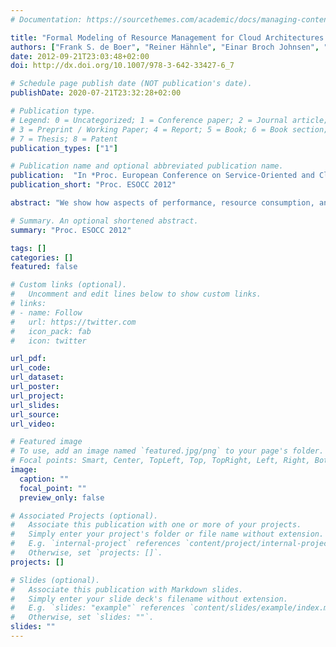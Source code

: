 ```yaml
---
# Documentation: https://sourcethemes.com/academic/docs/managing-content/

title: "Formal Modeling of Resource Management for Cloud Architectures: An Industrial Case Study"
authors: ["Frank S. de Boer", "Reiner Hähnle", "Einar Broch Johnsen", "Rudolf Schlatte", "Peter Y. H. Wong"]
date: 2012-09-21T23:03:48+02:00
doi: http://dx.doi.org/10.1007/978-3-642-33427-6_7

# Schedule page publish date (NOT publication's date).
publishDate: 2020-07-21T23:32:28+02:00

# Publication type.
# Legend: 0 = Uncategorized; 1 = Conference paper; 2 = Journal article;
# 3 = Preprint / Working Paper; 4 = Report; 5 = Book; 6 = Book section;
# 7 = Thesis; 8 = Patent
publication_types: ["1"]

# Publication name and optional abbreviated publication name.
publication:  "In *Proc. European Conference on Service-Oriented and Cloud Computing* (ESOCC 2012). LNCS 7592. © Springer 2012."
publication_short: "Proc. ESOCC 2012"

abstract: "We show how aspects of performance, resource consumption, and deployment on the cloud can be formally modeled for an industrial case study of a distributed system, using the abstract behavioral specification language ABS. These non-functional aspects are integrated with an existing formal model of the functional system behavior, supporting a separation of concerns between the functional and non-functional aspects in the integrated model. The ABS model is parameterized with respect to deployment scenarios which capture different application-level management policies for virtualized resources. The model is validated against the existing system’s performance characteristics and used to simulate and compare deployment scenarios on the cloud."

# Summary. An optional shortened abstract.
summary: "Proc. ESOCC 2012"

tags: []
categories: []
featured: false

# Custom links (optional).
#   Uncomment and edit lines below to show custom links.
# links:
# - name: Follow
#   url: https://twitter.com
#   icon_pack: fab
#   icon: twitter

url_pdf:
url_code:
url_dataset:
url_poster:
url_project:
url_slides:
url_source:
url_video:

# Featured image
# To use, add an image named `featured.jpg/png` to your page's folder. 
# Focal points: Smart, Center, TopLeft, Top, TopRight, Left, Right, BottomLeft, Bottom, BottomRight.
image:
  caption: ""
  focal_point: ""
  preview_only: false

# Associated Projects (optional).
#   Associate this publication with one or more of your projects.
#   Simply enter your project's folder or file name without extension.
#   E.g. `internal-project` references `content/project/internal-project/index.md`.
#   Otherwise, set `projects: []`.
projects: []

# Slides (optional).
#   Associate this publication with Markdown slides.
#   Simply enter your slide deck's filename without extension.
#   E.g. `slides: "example"` references `content/slides/example/index.md`.
#   Otherwise, set `slides: ""`.
slides: ""
---
```

